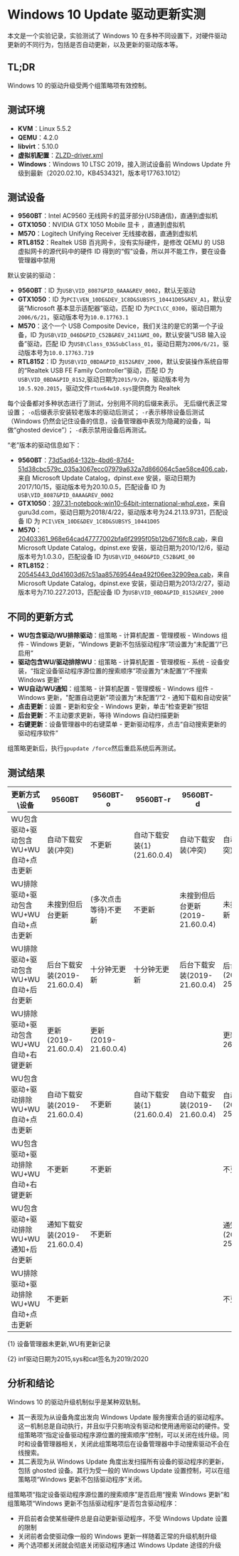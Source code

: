 # Windows 10 Update 驱动更新实测

本文是一个实验记录，实验测试了 Windows 10 在多种不同设置下，对硬件驱动更新的不同行为，包括是否自动更新，以及更新的驱动版本等。

## TL;DR

Windows 10 的驱动升级受两个组策略项有效控制。

## 测试环境

* **KVM**：Linux 5.5.2
* **QEMU**：4.2.0
* **libvirt**：5.10.0
* **虚拟机配置**：[ZLZD-driver.xml](ZLZD-driver.xml)
* **Windows**：Windows 10 LTSC 2019，接入测试设备前 Windows Update 升级到最新（2020.02.10，KB4534321，版本号17763.1012）

## 测试设备

* **9560BT**：Intel AC9560 无线网卡的蓝牙部分(USB通信)，直通到虚拟机
* **GTX1050**：NVIDIA GTX 1050 Mobile 显卡 ，直通到虚拟机
* **M570**：Logitech Unifying Receiver 无线接收器，直通到虚拟机
* **RTL8152**：Realtek USB 百兆网卡，没有实际硬件，是修改 QEMU 的 USB 虚拟网卡的源代码中的硬件 ID 得到的“假”设备，所以并不能工作，要在设备管理器中禁用

默认安装的驱动：
* **9560BT**：ID 为`USB\VID_8087&PID_0AAA&REV_0002`，默认无驱动
* **GTX1050**：ID 为`PCI\VEN_10DE&DEV_1C8D&SUBSYS_10441D05&REV_A1`，默认安装“Microsoft 基本显示适配器”驱动，匹配 ID 为`PCI\CC_0300`，驱动日期为`2006/6/21`，驱动版本号为`10.0.17763.1`
* **M570**：这个一个 USB Composite Device，我们关注的是它的第一个子设备，ID 为`USB\VID_046D&PID_C52B&REV_2411&MI_00`，默认安装“USB 输入设备”驱动，匹配 ID 为`USB\Class_03&SubClass_01`，驱动日期为`2006/6/21`，驱动版本号为`10.0.17763.719`
* **RTL8152**：ID 为`USB\VID_0BDA&PID_8152&REV_2000`，默认安装操作系统自带的“Realtek USB FE Family Controller”驱动，匹配 ID 为`USB\VID_0BDA&PID_8152`,驱动日期为`2015/9/20`，驱动版本号为`10.5.920.2015`，驱动文件`rtux64w10.sys`提供商为 Realtek

每个设备都对多种状态进行了测试，分别用不同的后缀来表示。
无后缀代表正常设置；
`-o`后缀表示安装较老版本的驱动后测试；
`-r`表示移除设备后测试（Windows 仍然会记住设备的信息，设备管理器中表现为隐藏的设备，叫做“ghosted device”）；
`-d`表示禁用设备后再测试。

“老”版本的驱动信息如下：
* **9560BT**：[73d5ad64-132b-4bd6-87d4-51d38cbc579c_035a3067ecc07979a632a7d866064c5ae58ce406.cab](73d5ad64-132b-4bd6-87d4-51d38cbc579c_035a3067ecc07979a632a7d866064c5ae58ce406.cab)，来自 Microsoft Update Catalog，dpinst.exe 安装，驱动日期为2017/10/15，驱动版本号为20.10.0.5，匹配设备 ID 为`USB\VID_8087&PID_0AAA&REV_0002`
* **GTX1050**：[397.31-notebook-win10-64bit-international-whql.exe](https://www.guru3d.com/files-details/geforce-397-31-whql-driver-download.html)，来自 guru3d.com，驱动日期为2018/4/22，驱动版本号为24.21.13.9731，匹配设备 ID 为 `PCI\VEN_10DE&DEV_1C8D&SUBSYS_10441D05`
* **M570**：[20403361_968e64cad47777002bfa6f2995f05b12b6716fc8.cab](20403361_968e64cad47777002bfa6f2995f05b12b6716fc8.cab)，来自 Microsoft Update Catalog，dpinst.exe 安装，驱动日期为2010/12/6，驱动版本号为1.0.3.0，匹配设备 ID 为`USB\VID_046D&PID_C52B&MI_00`
* **RTL8152**：[20545443_0d41603d67c51aa85769544ea492f06ee32909ea.cab](20545443_0d41603d67c51aa85769544ea492f06ee32909ea.cab)，来自 Microsoft Update Catalog，dpinst.exe 安装，驱动日期为2013/2/27，驱动版本号为7.10.227.2013，匹配设备 ID 为`USB\VID_0BDA&PID_8152&REV_2000`

## 不同的更新方式

* **WU包含驱动/WU排除驱动**：组策略 - 计算机配置 - 管理模板 - Windows 组件 - Windows 更新，“Windows 更新不包括驱动程序”项设置为“未配置”/“已启用”
* **驱动包含WU/驱动排除WU**：组策略 - 计算机配置 - 管理模板 - 系统 - 设备安装，“指定设备驱动程序源位置的搜索顺序”项设置为“未配置”/“不搜索 Windows 更新”
* **WU自动/WU通知**：组策略 - 计算机配置 - 管理模板 - Windows 组件 - Windows 更新，"配置自动更新"项设置为“未配置”/“2 - 通知下载和自动安装”
* **点击更新**：设置 - 更新和安全 - Windows 更新，单击“检查更新”按钮
* **后台更新**：不主动要求更新，等待 Windows 自动扫描更新
* **右键更新**：设备管理器中的右键菜单 - 更新驱动程序，点击“自动搜索更新的驱动程序软件”

组策略更新后，执行`gpupdate /force`然后重启系统后再测试。

## 测试结果

|更新方式\设备                            |9560BT                          |9560BT-o                |9560BT-r                      |9560BT-d                            |GTX1050                             |GTX1050-o                   |GTX1050-r                         |GTX1050-d                               |M570                            |M570-o                  |M570-r                     |RTL8152-r                              |RTL8152-d                                 |RTL8152-od
|--                                       |--                              |--                      |--                            |--                                  |--                                  |--                          |--                                |--                                      |--                              |--                      |--                         |--                                     |--                                        |--
|WU包含驱动+驱动包含WU+WU自动+点击更新    |自动下载安装(冲突)              |不更新                  |自动下载安装{1}(21.60.0.4)    |自动下载安装(冲突)                  |自动下载安装(冲突)                  |不更新                      |自动下载安装{1}(25.21.14.1971)    |自动下载安装(冲突)                      |自动下载安装(冲突)              |不更新                  |自动下载安装{1}(版本？)    |自动下载安装{1}(10.35.1030.2019){2}    |自动下载安装(冲突)                        |自动下载安装(2015-10.35.1030.2019){2}
|WU排除驱动+驱动包含WU+WU自动+点击更新    |未搜到但后台更新                |(多次点击等待)不更新    |不更新                        |未搜到但后台更新(2019-21.60.0.4)    |未搜到但后台更新                    |(多次点击等待)不更新        |不更新                            |未搜到但后台更新(2019-25.21.14.1971)    |未搜到但后台更新                |(多次点击等待)不更新    |不更新                     |不更新                                 |未搜到                                    |(多次点击等待)不更新
|WU排除驱动+驱动包含WU+WU自动+后台更新    |后台下载安装(2019-21.60.0.4)    |十分钟无更新            |十分钟无更新                  |后台下载安装(2019-21.60.0.4)        |后台下载安装(2019-25.21.14.1971)    |十分钟无更新                |十分钟无更新                      |后台下载安装(2019-25.21.14.1971)        |后台下载安装(2016-1.10.78.0)    |十分钟无更新            |十分钟无更新               |十分钟无更新                           |十分钟无更新                              |十分钟无更新
|WU排除驱动+驱动包含WU+WU自动+右键更新    |更新(2019-21.60.0.4)            |更新(2019-21.60.0.4)    |                              |                                    |更新(2019-26.21.14.4145)            |更新(2018-24.21.13.9826)    |                                  |                                        |更新(2016-1.10.78.0)            |更新(2016-1.10.78.0)    |                           |                                       |更新(2017-10.19.705.2017)                 |更新(2017-10.19.705.2017)
|WU包含驱动+驱动排除WU+WU自动+点击更新    |自动下载安装(2019-21.60.0.4)    |不更新                  |自动下载安装{1}(21.60.0.4)    |自动下载安装(2019-21.60.0.4)        |自动下载安装(2019-25.21.14.1971)    |不更新                      |自动下载安装{1}(25.21.14.1971)    |自动下载安装(2019-25.21.14.1971)        |自动下载安装(2016-1.10.78.0)    |不更新                  |自动下载安装{1}(版本？)    |自动下载安装{1}(10.35.1030.2019){2}    |自动下载安装(2015-10.35.1030.2019){2}     |自动下载安装(2015-10.35.1030.2019){2}
|WU包含驱动+驱动排除WU+WU自动+右键更新    |不更新                          |不更新                  |                              |                                    |不更新                              |不更新                      |                                  |                                        |不更新                          |不更新                  |                           |                                       |重新安装了自带驱动(2015-10.5.920.2015)    |更新到系统自带(2015-10.5.920.2015)
|WU包含驱动+驱动排除WU+WU通知+后台更新    |通知下载安装(2019-21.60.0.4)    |不更新                  |                              |                                    |通知下载安装(2019-25.21.14.1971)    |不更新                      |                                  |                                        |通知下载安装(2016-1.10.78.0)    |不更新                  |                           |                                       |通知下载安装(2015-10.35.1030.2019){2}     |通知下载安装(2015-10.35.1030.2019){2}
|WU排除驱动+驱动排除WU+WU自动+点击更新    |不更新                          |                        |                              |                                    |不更新                              |                            |                                  |                                        |不更新                          |                        |                           |                                       |不更新                                    |

{1} 设备管理器未更新,WU有更新记录

{2} inf驱动日期为2015,sys和cat签名为2019/2020

## 分析和结论

Windows 10 的驱动升级机制似乎是某种双轨制。

* 其一表现为从设备角度出发向 Windows Update 服务搜索合适的驱动程序。这一机制总是自动执行，并且似乎只影响没有驱动和使用通用驱动的硬件。受组策略项“指定设备驱动程序源位置的搜索顺序”控制，可以关闭在线升级。同时和设备管理器相关，关闭此组策略项后在设备管理器中手动搜索驱动不会在线搜索。
* 其二表现为从 Windows Update 角度出发扫描所有设备的驱动程序的更新，包括 ghosted 设备。其行为受一般的 Windows Update 设置控制，可以在组策略项“Windows 更新不包括驱动程序”关闭。

组策略项“指定设备驱动程序源位置的搜索顺序”是否启用“搜索 Windows 更新”和组策略项“Windows 更新不包括驱动程序”是否包含驱动程序：
* 开启前者会使某些硬件总是自动更新驱动程序，不受 Windows Update 设置的限制
* 关闭前者会使驱动像一般的 Windows 更新一样随着正常的升级机制升级
* 两个选项都关闭就会彻底关闭驱动程序通过 Windows Update 途径的升级

